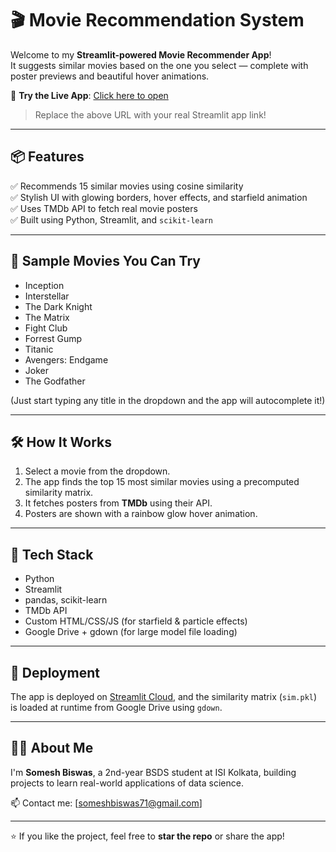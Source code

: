# 🎬 Movie Recommendation System

Welcome to my **Streamlit-powered Movie Recommender App**!  
It suggests similar movies based on the one you select — complete with poster previews and beautiful hover animations.

🔗 **Try the Live App**: [Click here to open](https://your-app-url.streamlit.app)

> Replace the above URL with your real Streamlit app link!

---

## 📦 Features

✅ Recommends 15 similar movies using cosine similarity  
✅ Stylish UI with glowing borders, hover effects, and starfield animation  
✅ Uses TMDb API to fetch real movie posters  
✅ Built using Python, Streamlit, and `scikit-learn`  

---

## 🎥 Sample Movies You Can Try

- Inception  
- Interstellar  
- The Dark Knight  
- The Matrix  
- Fight Club  
- Forrest Gump  
- Titanic  
- Avengers: Endgame  
- Joker  
- The Godfather  

(Just start typing any title in the dropdown and the app will autocomplete it!)

---

## 🛠 How It Works

1. Select a movie from the dropdown.
2. The app finds the top 15 most similar movies using a precomputed similarity matrix.
3. It fetches posters from **TMDb** using their API.
4. Posters are shown with a rainbow glow hover animation.

---

## 🧠 Tech Stack

- Python
- Streamlit
- pandas, scikit-learn
- TMDb API
- Custom HTML/CSS/JS (for starfield & particle effects)
- Google Drive + gdown (for large model file loading)

---

## 🚀 Deployment

The app is deployed on [Streamlit Cloud](https://streamlit.io/cloud), and the similarity matrix (`sim.pkl`) is loaded at runtime from Google Drive using `gdown`.

---

## 🙋‍♂️ About Me

I'm **Somesh Biswas**, a 2nd-year BSDS student at ISI Kolkata, building projects to learn real-world applications of data science.

📫 Contact me: [someshbiswas71@gmail.com]

---

⭐ If you like the project, feel free to **star the repo** or share the app!


